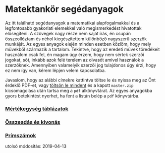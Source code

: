 Matektankör segédanyagok
========================

Az itt található segédanyagok a matematikai alapfogalmakkal és a legfontosabb gyakorlati elemekkel való megismerkedést hivatottak elősegíteni.
A szövegek nagy része nem saját írás, én csupán összeollóztam és néhol kiegészítettem különböző nagyszerű szerzők munkáját.
Az egyes anyagok elején minden esetben közlöm, hogy mely művekből származik a tartalom.
Tekintve, hogy az eredeti művek töredékeit használom csak fel, én magam úgy érzem, hogy nem sértek szerzői jogokat, sőt, inkább azok felé terelem az olvasót amivel használok a szerzőknek.
Amennyiben valamelyik szerzői jog tulajdonos úgy érzi, hogy ez nem így van, kérem lépjen velem kapcsolatba.

Javaslom, hogy az alábbi címekre kattintva töltse le és nyissa meg az Önt érdeklő PDF-et, vagy [töltsön le mindent](https://github.com/matektankor/segedanyag/archive/master.zip) és a kapott `master.zip` kicsomagolása után tartsa meg a `pdf` alkönyvtárat. Az egyes anyagokba gyors betekintést nyerhet, ha fent a listán belép a `pdf` könyvtárba.

### [Mértékegység táblázatok](https://github.com/matektankor/segedanyag/raw/master/pdf/mertekegyseg_tablazatok.pdf)

### [Összeadás és kivonás](https://github.com/matektankor/segedanyag/raw/master/pdf/osszeadas_kivonas.pdf)

### [Prímszámok](https://github.com/matektankor/segedanyag/raw/master/pdf/primszamok.pdf)

utolsó módosítás: 2019-04-13